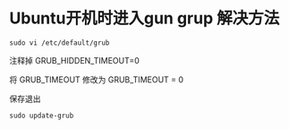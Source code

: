 

#  Ubuntu开机时进入gun grup 解决方法

```shell
sudo vi /etc/default/grub 
```

 注释掉   GRUB_HIDDEN_TIMEOUT=0         

 将 GRUB_TIMEOUT 修改为 GRUB_TIMEOUT = 0 

  保存退出

```shell
sudo update-grub
```

